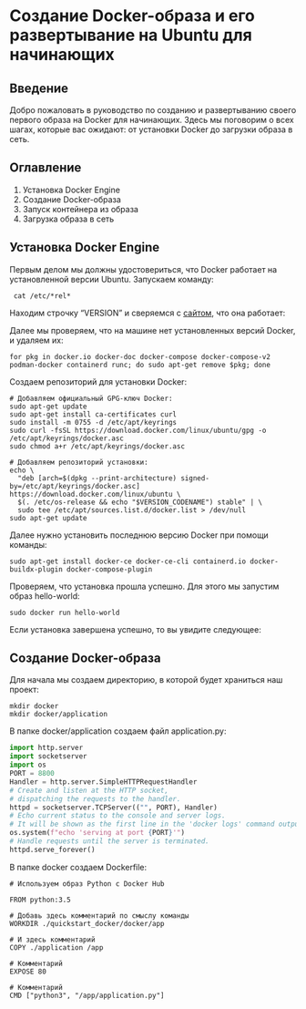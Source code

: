 # Создание Docker-образа и его развертывание на Ubuntu для начинающих
## Введение
Добро пожаловать в руководство по созданию и развертыванию своего первого образа на Docker для начинающих. Здесь мы поговорим о всех шагах, которые вас ожидают: от установки Docker до загрузки образа в сеть.
## Оглавление
1.	Установка Docker Engine
2.	Создание Docker-образа
3.	Запуск контейнера из образа
4.	Загрузка образа в сеть
## Установка Docker Engine
Первым делом мы должны удостовериться, что Docker работает на установленной версии Ubuntu. Запускаем команду:

` cat /etc/*rel*`

Находим строчку “VERSION” и сверяемся с [сайтом](https://docs.docker.com/engine/install/ubuntu/), что она работает:
 

Далее мы проверяем, что на машине нет установленных версий Docker, и удаляем их:

`for pkg in docker.io docker-doc docker-compose docker-compose-v2 podman-docker containerd runc; do sudo apt-get remove $pkg; done`

Создаем репозиторий для установки Docker:

```
# Добавляем официальный GPG-ключ Docker:
sudo apt-get update
sudo apt-get install ca-certificates curl
sudo install -m 0755 -d /etc/apt/keyrings
sudo curl -fsSL https://download.docker.com/linux/ubuntu/gpg -o /etc/apt/keyrings/docker.asc
sudo chmod a+r /etc/apt/keyrings/docker.asc

# Добавляем репозиторий установки:
echo \
  "deb [arch=$(dpkg --print-architecture) signed-by=/etc/apt/keyrings/docker.asc] https://download.docker.com/linux/ubuntu \
  $(. /etc/os-release && echo "$VERSION_CODENAME") stable" | \
  sudo tee /etc/apt/sources.list.d/docker.list > /dev/null
sudo apt-get update
```

Далее нужно установить последнюю версию Docker при помощи команды:

` sudo apt-get install docker-ce docker-ce-cli containerd.io docker-buildx-plugin docker-compose-plugin `

Проверяем, что установка прошла успешно. Для этого мы запустим образ hello-world:

` sudo docker run hello-world `

Если установка завершена успешно, то вы увидите следующее:

##  Создание Docker-образа
Для начала мы создаем директорию, в которой будет храниться наш проект:

```
mkdir docker
mkdir docker/application
```

В папке docker/application создаем файл application.py:

```python
import http.server
import socketserver
import os
PORT = 8800
Handler = http.server.SimpleHTTPRequestHandler
# Create and listen at the HTTP socket, 
# dispatching the requests to the handler.
httpd = socketserver.TCPServer(("", PORT), Handler)
# Echo current status to the console and server logs. 
# It will be shown as the first line in the 'docker logs' command output.
os.system(f"echo 'serving at port {PORT}'")
# Handle requests until the server is terminated.
httpd.serve_forever()
```

В папке docker создаем Dockerfile:

```
# Используем образ Python с Docker Hub

FROM python:3.5 

# Добавь здесь комментарий по смыслу команды
WORKDIR ./quickstart_docker/docker/app

# И здесь комментарий
COPY ./application /app

# Комментарий
EXPOSE 80

# Комментарий
CMD ["python3", "/app/application.py"]
```
